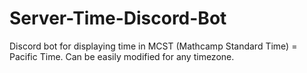 # Server-Time-Discord-Bot

Discord bot for displaying time in MCST (Mathcamp Standard Time) = Pacific Time.
Can be easily modified for any timezone.
